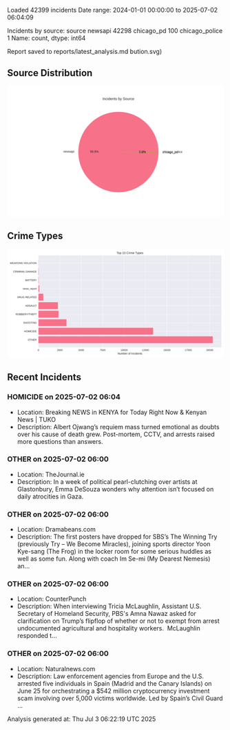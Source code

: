 
Loaded 42399 incidents
Date range: 2024-01-01 00:00:00 to 2025-07-02 06:04:09

Incidents by source:
source
newsapi           42298
chicago_pd          100
chicago_police        1
Name: count, dtype: int64

Report saved to reports/latest_analysis.md
bution.svg)

## Source Distribution
![Source Distribution](images/source_distribution.svg)

## Crime Types
![Crime Types](images/crime_types.svg)

## Recent Incidents

### HOMICIDE on 2025-07-02 06:04
- Location: Breaking NEWS in KENYA for Today Right Now & Kenyan News | TUKO
- Description: Albert Ojwang’s requiem mass turned emotional as doubts over his cause of death grew. Post-mortem, CCTV, and arrests raised more questions than answers.


### OTHER on 2025-07-02 06:00
- Location: TheJournal.ie
- Description: In a week of political pearl-clutching over artists at Glastonbury, Emma DeSouza wonders why attention isn’t focused on daily atrocities in Gaza.


### OTHER on 2025-07-02 06:00
- Location: Dramabeans.com
- Description: The first posters have dropped for SBS’s The Winning Try (previously Try – We Become Miracles), joining sports director Yoon Kye-sang (The Frog) in the locker room for some serious huddles as well as some fun. Along with coach Im Se-mi (My Dearest Nemesis) an…


### OTHER on 2025-07-02 06:00
- Location: CounterPunch
- Description: When interviewing Tricia McLaughlin, Assistant U.S. Secretary of Homeland Security, PBS's Amna Nawaz asked for clarification on Trump’s flipflop of whether or not to exempt from arrest undocumented agricultural and hospitality workers.  McLaughlin responded t…


### OTHER on 2025-07-02 06:00
- Location: Naturalnews.com
- Description: Law enforcement agencies from Europe and the U.S. arrested five individuals in Spain (Madrid and the Canary Islands) on June 25 for orchestrating a $542 million cryptocurrency investment scam involving over 5,000 victims worldwide. Led by Spain’s Civil Guard …

Analysis generated at: Thu Jul  3 06:22:19 UTC 2025
